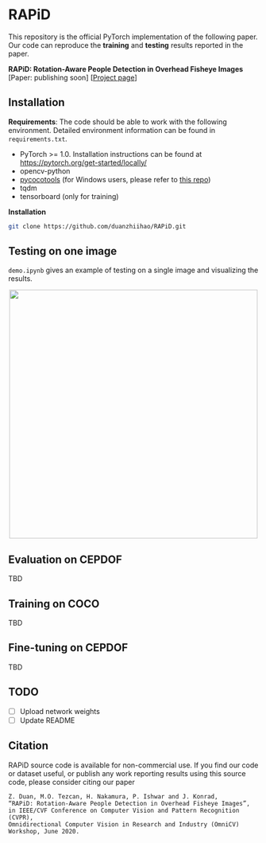 # RAPiD
This repository is the official PyTorch implementation of the following paper. Our code can reproduce the **training** and **testing** results reported in the paper.

**RAPiD: Rotation-Aware People Detection in Overhead Fisheye Images** <br />
[Paper: publishing soon] [[Project page](http://vip.bu.edu/projects/vsns/cossy/fisheye/rapid/)]

## Installation
**Requirements**:
The code should be able to work with the following environment. Detailed environment information can be found in `requirements.txt`.
- PyTorch >= 1.0. Installation instructions can be found at https://pytorch.org/get-started/locally/
- opencv-python
- [pycocotools](https://github.com/cocodataset/cocoapi) (for Windows users, please refer to [this repo](https://github.com/maycuatroi/pycocotools-window))
- tqdm
- tensorboard (only for training)

**Installation**
```bash
git clone https://github.com/duanzhiihao/RAPiD.git
```

## Testing on one image
`demo.ipynb` gives an example of testing on a single image and visualizing the results.

<p align="center">
<img src="https://github.com/duanzhiihao/RAPiD/blob/master/readme_img/exhibition_rapid608_1024_0.3.jpg" width="500" height="500">
</p>

## Evaluation on CEPDOF
TBD

## Training on COCO
TBD

## Fine-tuning on CEPDOF
TBD

## TODO
- [ ] Upload network weights
- [ ] Update README

## Citation
RAPiD source code is available for non-commercial use. If you find our code or dataset useful, or publish any work reporting results using this source code, please consider citing our paper
```
Z. Duan, M.O. Tezcan, H. Nakamura, P. Ishwar and J. Konrad, 
“RAPiD: Rotation-Aware People Detection in Overhead Fisheye Images”, 
in IEEE/CVF Conference on Computer Vision and Pattern Recognition (CVPR), 
Omnidirectional Computer Vision in Research and Industry (OmniCV) Workshop, June 2020.
```
